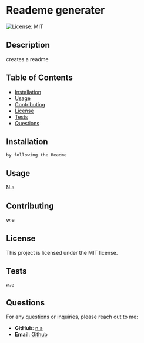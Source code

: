 
# Reademe generater
![License: MIT](https://img.shields.io/badge/License-MIT-yellow.svg)

## Description
creates a readme

## Table of Contents
- [Installation](#installation)
- [Usage](#usage)
- [Contributing](#contributing)
- [License](#license)
- [Tests](#tests)
- [Questions](#questions)

## Installation
```
by following the Readme
```

## Usage
N.a

## Contributing
w.e

## License
This project is licensed under the MIT license.

## Tests
```
w.e
```
## Questions
For any questions or inquiries, please reach out to me:
- **GitHub**: [n.a](https://github.com/n.a)
- **Email**: [Github](mailto:Github)

